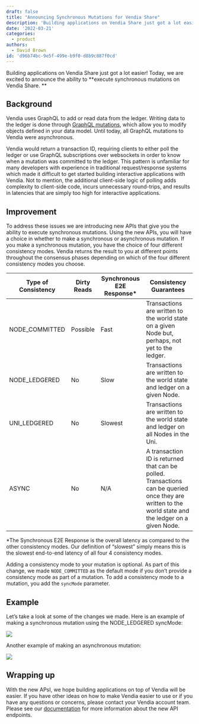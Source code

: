 ```yaml
---
draft: false
title: "Announcing Synchronous Mutations for Vendia Share"
description: 'Building applications on Vendia Share just got a lot easier! Today, we are excited to announce the ability to execute synchronous mutations on Vendia Share.'
date: '2022-03-21'
categories:
  - product
authors:
  - David Brown
id: 'd96b74bc-9e5f-499e-b9f0-d8b9c887f0cd'
---
```


Building applications on Vendia Share just got a lot easier! Today, we are excited to announce the ability to **execute synchronous mutations on Vendia Share. **

## Background

Vendia uses GraphQL to add or read data from the ledger. Writing data to the ledger is done through [GraphQL mutations](https://graphql.org/learn/queries/#mutations), which allow you to modify objects defined in your data model. Until today, all GraphQL mutations to Vendia were asynchronous. 

Vendia would return a transaction ID, requiring clients to either poll the ledger or use GraphQL subscriptions over websockets in order to know when a mutation was committed to the ledger. This pattern is unfamiliar for many developers with experience in traditional request/response systems which made it difficult to get started building interactive applications with Vendia. Not to mention, the additional client-side logic of polling adds complexity to client-side code, incurs unnecessary round-trips, and results in latencies that are simply too high for interactive applications.

## Improvement

To address these issues we are introducing new APIs that give you the ability to execute synchronous mutations. Using the new APIs, you will have a choice in whether to make a synchronous or asynchronous mutation. If you make a synchronous mutation, you have the choice of four different consistency modes. Vendia returns the result to you at different points throughout the consensus phases depending on which of the four different consistency modes you choose. 


| Type of Consistency | Dirty Reads | Synchronous E2E Response* | Consistency Guarantees |
| ----- | ------ | ------ | ------ | 
| NODE_COMMITTED | Possible | Fast | Transactions are written to the world state on a given Node but, perhaps, not yet to the ledger. |
| NODE_LEDGERED| No | Slow | Transactions are written to the world state and ledger on a given Node. |
| UNI_LEDGERED | No | Slowest | Transactions are written to the world state and ledger on all Nodes in the Uni. |
|ASYNC | No | N/A | A transaction ID is returned that can be polled. Transactions can be queried once they are written to the world state and the ledger on a given Node. |

*The Synchronous E2E Response is the overall latency as compared to the other consistency modes. Our definition of “slowest” simply means this is the slowest end-to-end latency of all four  4 consistency modes. 

Adding a consistency mode to your mutation is optional. As part of this change, we made `NODE_COMMITTED` as the default mode if you don’t provide a consistency mode as part of a mutation. To add a consistency mode to a mutation, you add the `syncMode` parameter.

## Example

Let’s take a look at some of the changes we made. Here is an example of making a synchronous mutation using the NODE_LEDGERED syncMode:

![](https://d24nhiikxn5jns.cloudfront.net/optimized/user-images.githubusercontent.com..92179243..159369872-1ad7d714-2876-47c0-82e7-f6df197d30e5.png)

Another example of making an asynchronous mutation:

![](https://d24nhiikxn5jns.cloudfront.net/optimized/user-images.githubusercontent.com..92179243..159369916-3df6a881-87c0-479d-8dcc-7153a73c460b.png)

## Wrapping up

With the new APsI, we hope building applications on top of Vendia will be easier. If you have other ideas on how to make Vendia easier to use or if you have any questions or concerns, please contact your Vendia account team. Please see our [documentation](https://www.vendia.com/docs/share/graphql) for more information about the new API endpoints. 
